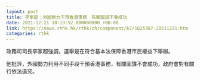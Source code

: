 ```yaml
---
layout: post
title: 李家超：外國勢力干預香港事務　有關圖謀不會成功
date: 2021-12-21 18:13:52.000000000 +08:00
link: https://news.rthk.hk/rthk/ch/component/k2/1625387-20211221.htm
categories: rthk
---
```


政務司司長李家超強調，選舉是在符合基本法保障香港市民權益下舉辦。

他批評，外國勢力利用不同手段干預香港事務，有關圖謀不會成功，政府會對有關行依法追究。
